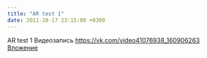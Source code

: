 ```yaml
---
title: "AR test 1"
date: 2011-10-17 23:15:00 +0300
---
```


AR test 1
Видеозапись
<a class="vk-attach" href="https://vk.com/video41076938_160906263">https://vk.com/video41076938_160906263</a>
<a class="vk-attach" href="https://vk.com/video41076938_160906263">Вложение</a>
